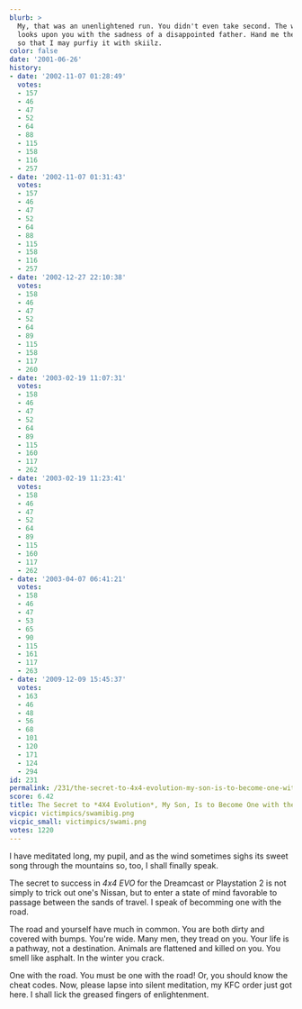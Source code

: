 ```yaml
---
blurb: >
  My, that was an unenlightened run. You didn't even take second. The worldspirit
  looks upon you with the sadness of a disappointed father. Hand me the controller
  so that I may purfiy it with skiilz.
color: false
date: '2001-06-26'
history:
- date: '2002-11-07 01:28:49'
  votes:
  - 157
  - 46
  - 47
  - 52
  - 64
  - 88
  - 115
  - 158
  - 116
  - 257
- date: '2002-11-07 01:31:43'
  votes:
  - 157
  - 46
  - 47
  - 52
  - 64
  - 88
  - 115
  - 158
  - 116
  - 257
- date: '2002-12-27 22:10:38'
  votes:
  - 158
  - 46
  - 47
  - 52
  - 64
  - 89
  - 115
  - 158
  - 117
  - 260
- date: '2003-02-19 11:07:31'
  votes:
  - 158
  - 46
  - 47
  - 52
  - 64
  - 89
  - 115
  - 160
  - 117
  - 262
- date: '2003-02-19 11:23:41'
  votes:
  - 158
  - 46
  - 47
  - 52
  - 64
  - 89
  - 115
  - 160
  - 117
  - 262
- date: '2003-04-07 06:41:21'
  votes:
  - 158
  - 46
  - 47
  - 53
  - 65
  - 90
  - 115
  - 161
  - 117
  - 263
- date: '2009-12-09 15:45:37'
  votes:
  - 163
  - 46
  - 48
  - 56
  - 68
  - 101
  - 120
  - 171
  - 124
  - 294
id: 231
permalink: /231/the-secret-to-4x4-evolution-my-son-is-to-become-one-with-the-road/
score: 6.42
title: The Secret to *4X4 Evolution*, My Son, Is to Become One with the Road.
vicpic: victimpics/swamibig.png
vicpic_small: victimpics/swami.png
votes: 1220
---
```


I have meditated long, my pupil, and as the wind sometimes sighs its
sweet song through the mountains so, too, I shall finally speak.

The secret to success in *4x4 EVO* for the Dreamcast or Playstation 2 is
not simply to trick out one's Nissan, but to enter a state of mind
favorable to passage between the sands of travel. I speak of becomming
one with the road.

The road and yourself have much in common. You are both dirty and
covered with bumps. You're wide. Many men, they tread on you. Your life
is a pathway, not a destination. Animals are flattened and killed on
you. You smell like asphalt. In the winter you crack.

One with the road. You must be one with the road! Or, you should know
the cheat codes. Now, please lapse into silent meditation, my KFC order
just got here. I shall lick the greased fingers of enlightenment.